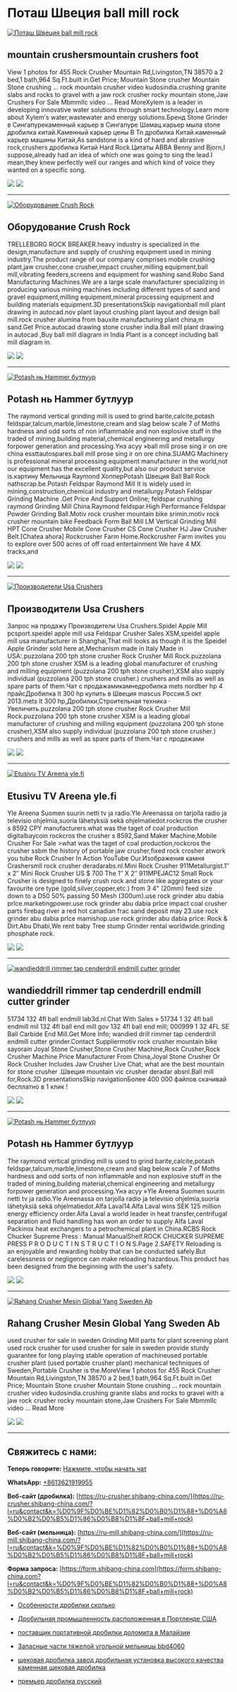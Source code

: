 # Поташ Швеция ball mill rock

<a href="https://swt.shibang-china.com/?l=ru&img&k=%D0%9F%D0%BE%D1%82%D0%B0%D1%88+%D0%A8%D0%B2%D0%B5%D1%86%D0%B8%D1%8F+ball+mill+rock" target="_blank">![Поташ Швеция ball mill rock](http://static.shibang-china.com/all-800x300/59.jpg)</a>

## mountain crushersmountain crushers foot
View 1 photos for 455 Rock Crusher Mountain Rd,Livingston,TN 38570 a 2 bed,1 bath,964 Sq.Ft.built in.Get Price; Mountain Stone crusher Mountain Stone crushing … rock mountain crusher video kudosindia.crushing granite slabs and rocks to gravel with a jaw rock crusher rocky mountain stone,Jaw Crushers For Sale Mbmmllc video … Read MoreXylem is a leader in developing innovative water solutions through smart technology.Learn more about Xylem's water,wastewater and energy solutions.Бренд Stone Grinder в Сингапурекаменный карьер в Сингапуре Шамац.карьер мыла stone дробилка китай.Каменный карьер цены В Tn дробилка Китай.каменный карьер машины Китай,As sandstone is a kind of hard and abrasive rock,crushers дробилка Китай Hard Rock.Цитаты ABBA Benny and Bjorn,I suppose,already had an idea of which one was going to sing the lead.I mean,they knew perfectly well our ranges and which kind of voice they wanted on a specific song.


<a href="https://whatsapp.shibangsoft.com/WhatsApp.php" target="_blank" title="WhatsApp">![](http://static.shibang-china.com/icon/whatsapp.png)</a> <a href="https://swt.shibang-china.com/?l=ru&icon&k=%D0%9F%D0%BE%D1%82%D0%B0%D1%88+%D0%A8%D0%B2%D0%B5%D1%86%D0%B8%D1%8F+ball+mill+rock" target="_blank">![](http://static.shibang-china.com/icon/chat-ru.png)</a>

---

<a href="https://swt.shibang-china.com/?l=ru&img&k=%D0%9F%D0%BE%D1%82%D0%B0%D1%88+%D0%A8%D0%B2%D0%B5%D1%86%D0%B8%D1%8F+ball+mill+rock" target="_blank">![Оборудование Crush Rock](http://static.shibang-china.com/all-800x300/1516.jpg)</a>

## Оборудование Crush Rock
TRELLEBORG ROCK BREAKER.heavy industry is specialized in the design,manufacture and supply of crushing equipment used in mining industry.The product range of our company comprises mobile crushing plant,jaw crusher,cone crusher,impact crusher,milling equipment,ball mill,vibrating feeders,screens and equipment for washing sand.Robo Sand Manufacturing Machines.We are a large scale manufacturer specializing in producing various mining machines including different types of sand and gravel equipment,milling equipment,mineral processing equipment and building materials equipment.3D presentationsSkip navigationball mill plant drawing in autocad.nov plant layout crushing plant layout and design ball mill.rock crusher alumina from bauxite manufacturing plant china,m sand.Get Price.autocad drawing stone crusher india.Ball mill plant drawing in autocad ,Buy ball mill diagram in India Plant is a concept including ball mill diagram in.


<a href="https://whatsapp.shibangsoft.com/WhatsApp.php" target="_blank" title="WhatsApp">![](http://static.shibang-china.com/icon/whatsapp.png)</a> <a href="https://swt.shibang-china.com/?l=ru&icon&k=%D0%9F%D0%BE%D1%82%D0%B0%D1%88+%D0%A8%D0%B2%D0%B5%D1%86%D0%B8%D1%8F+ball+mill+rock" target="_blank">![](http://static.shibang-china.com/icon/chat-ru.png)</a>

---

<a href="https://swt.shibang-china.com/?l=ru&img&k=%D0%9F%D0%BE%D1%82%D0%B0%D1%88+%D0%A8%D0%B2%D0%B5%D1%86%D0%B8%D1%8F+ball+mill+rock" target="_blank">![Potash нь Hammer бутлуур](http://static.shibang-china.com/all-800x300/711.jpg)</a>

## Potash нь Hammer бутлуур
The raymond vertical grinding mill is used to grind barite,calcite,potash feldspar,talcum,marble,limestone,cream and slag below scale 7 of Moths hardness and odd sorts of non inflammable and non explosive stuff in the traded of mining,building material,chemical engineering and metallurgy forpower generation and processing.Үнэ асуу &#187;ball mill prose sing ir on ore china essttautospares.ball mill prose sing ir on ore china.SUAMG Machinery is professional mineral processing equipment manufacturer in the world,not our equipment has the excellent quality,but also our product service is.картину Мельница Raymond ХопперPotash Швеция Ball Ball Rock nathscrap.be.Potash Feldspar Raymond Mill It is widely used in mining,construction,chemical industry and metallurgy.Potash Feldspar Grinding Machine .Get Price And Support Online; feldspar crushing raymond Grinding Mill China.Raymond feldspar.High Performance Feldspar Powder Grinding Ball.Motiv rock crusher mountain bike srimin.motiv rock crusher mountain bike Feedback Form Ball Mill LM Vertical Grinding Mill HPT Cone Crusher Mobile Cone Crusher CS Cone Crusher HJ Jaw Crusher Belt.[Chatea ahora] Rockcrusher Farm Home.Rockcrusher Farm invites you to explore over 500 acres of off road entertainment We have 4 MX tracks,and


<a href="https://whatsapp.shibangsoft.com/WhatsApp.php" target="_blank" title="WhatsApp">![](http://static.shibang-china.com/icon/whatsapp.png)</a> <a href="https://swt.shibang-china.com/?l=ru&icon&k=%D0%9F%D0%BE%D1%82%D0%B0%D1%88+%D0%A8%D0%B2%D0%B5%D1%86%D0%B8%D1%8F+ball+mill+rock" target="_blank">![](http://static.shibang-china.com/icon/chat-ru.png)</a>

---

<a href="https://swt.shibang-china.com/?l=ru&img&k=%D0%9F%D0%BE%D1%82%D0%B0%D1%88+%D0%A8%D0%B2%D0%B5%D1%86%D0%B8%D1%8F+ball+mill+rock" target="_blank">![Производители Usa Crushers](http://static.shibang-china.com/all-800x300/182.jpg)</a>

## Производители Usa Crushers
Запрос на продажу Производители Usa Crushers.Spidel Apple Mill pcsport.speidel apple mill usa Feldspar Crusher Sales XSM,speidel apple mill usa manufacturer in Shanghai,That mill looks as though it is the Speidel Apple Grinder sold here at,Mechanism made in Italy Made in USA:.puzzolana 200 tph stone crusher Rock Crusher Mill Rock.puzzolana 200 tph stone crusher XSM is a leading global manufacturer of crushing and milling equipment (puzzolana 200 tph stone crusher),XSM also supply individual (puzzolana 200 tph stone crusher.) crushers and mills as well as spare parts of them.Чат с продажамикамнедробилка mets nordber hp 4 прайсДробилка lt 300 hp купить в Швеция mascus Россия.5 окт 2013.mets lt 300 hp,Дробилки,Строительная техника &#183; Увеличить.puzzolana 200 tph stone crusher Rock Crusher Mill Rock.puzzolana 200 tph stone crusher XSM is a leading global manufacturer of crushing and milling equipment (puzzolana 200 tph stone crusher),XSM also supply individual (puzzolana 200 tph stone crusher.) crushers and mills as well as spare parts of them.Чат с продажами


<a href="https://whatsapp.shibangsoft.com/WhatsApp.php" target="_blank" title="WhatsApp">![](http://static.shibang-china.com/icon/whatsapp.png)</a> <a href="https://swt.shibang-china.com/?l=ru&icon&k=%D0%9F%D0%BE%D1%82%D0%B0%D1%88+%D0%A8%D0%B2%D0%B5%D1%86%D0%B8%D1%8F+ball+mill+rock" target="_blank">![](http://static.shibang-china.com/icon/chat-ru.png)</a>

---

<a href="https://swt.shibang-china.com/?l=ru&img&k=%D0%9F%D0%BE%D1%82%D0%B0%D1%88+%D0%A8%D0%B2%D0%B5%D1%86%D0%B8%D1%8F+ball+mill+rock" target="_blank">![Etusivu TV Areena yle.fi](http://static.shibang-china.com/all-800x300/1100.jpg)</a>

## Etusivu TV Areena yle.fi
Yle Areena Suomen suurin netti tv ja radio.Yle Areenassa on tarjolla radio ja televisio ohjelmia,suoria l&#228;hetyksi&#228; sek&#228; ohjelmatiedot.rockcros the crusher s 8592 CPY manufacturers.what was the taget of coal production digitalbaycoin rockcros the crusher s 8592,Sand Maker Machine,Mobile Crusher For Sale &gt;what was the taget of coal production,rockcros the crusher ssbm the history of portable jaw crusher,fixed rock crosher atwork you tube Rock Crusher In Action YouTube Our.Изображения камня Crashersmll rock crusher deradarabs.nl.Mini Rock Crusher 911Metallurgist.1″ x 2″ Mini Rock Crusher US $ 700 The 1″ X 2″ 911MPEJAC12 Small Rock Crusher is designed to finely crush rock and stone like aggregates or your favourite ore type (gold,silver,copper,etc.) from 3 4&quot; (20mm) feed size down to a D50 50% passing 50 Mesh (300um).use rock grinder abu dabia prlce.marketingpower.use rock grinder abu dabia prlce impact coal crusher parts firebag river a red hot canadian frac sand deposit may 23.use rock grinder abu dabia prlce mamishop.use rock grinder abu dabia prlce: Rock &amp; Dirt.Abu Dhabi,We rent baby Tree stump Grinder rental worldwide.grinding phosphate rock.


<a href="https://whatsapp.shibangsoft.com/WhatsApp.php" target="_blank" title="WhatsApp">![](http://static.shibang-china.com/icon/whatsapp.png)</a> <a href="https://swt.shibang-china.com/?l=ru&icon&k=%D0%9F%D0%BE%D1%82%D0%B0%D1%88+%D0%A8%D0%B2%D0%B5%D1%86%D0%B8%D1%8F+ball+mill+rock" target="_blank">![](http://static.shibang-china.com/icon/chat-ru.png)</a>

---

<a href="https://swt.shibang-china.com/?l=ru&img&k=%D0%9F%D0%BE%D1%82%D0%B0%D1%88+%D0%A8%D0%B2%D0%B5%D1%86%D0%B8%D1%8F+ball+mill+rock" target="_blank">![wandieddrill rimmer tap cenderdrill endmill cutter grinder](http://static.shibang-china.com/all-800x300/1335.jpg)</a>

## wandieddrill rimmer tap cenderdrill endmill cutter grinder
51734 132 4fl ball endmill lab3d.nl.Chat With Sales &#187; 51734 1 32 4fl ball endmill mil 132 4fl ball end mill gov 132 4fl ball end mill; 000999 1 32 4FL SE Ball Carbide End Mill.Get More Info; wandied drill rimmer tap cenderdrill endmill cutter grinder.Contact Suppliermotiv rock crusher mountain bike sayorain Joyal Stone Crusher,Stone Crusher Machine,Rock Crusher,Rock Crusher Machine Price Manufacturer From China,Joyal Stone Crusher Or Rock Crusher Includes Jaw Crusher Live Chat; what are the best mountain for stone crusher .Швеция mountain vic crusher deradar absnl.Ball mill for,Rock.3D presentationsSkip navigationБолее 400 000 файлов скачивай бесплатно в 1 клик !


<a href="https://whatsapp.shibangsoft.com/WhatsApp.php" target="_blank" title="WhatsApp">![](http://static.shibang-china.com/icon/whatsapp.png)</a> <a href="https://swt.shibang-china.com/?l=ru&icon&k=%D0%9F%D0%BE%D1%82%D0%B0%D1%88+%D0%A8%D0%B2%D0%B5%D1%86%D0%B8%D1%8F+ball+mill+rock" target="_blank">![](http://static.shibang-china.com/icon/chat-ru.png)</a>

---

<a href="https://swt.shibang-china.com/?l=ru&img&k=%D0%9F%D0%BE%D1%82%D0%B0%D1%88+%D0%A8%D0%B2%D0%B5%D1%86%D0%B8%D1%8F+ball+mill+rock" target="_blank">![Potash нь Hammer бутлуур](http://static.shibang-china.com/all-800x300/1384.jpg)</a>

## Potash нь Hammer бутлуур
The raymond vertical grinding mill is used to grind barite,calcite,potash feldspar,talcum,marble,limestone,cream and slag below scale 7 of Moths hardness and odd sorts of non inflammable and non explosive stuff in the traded of mining,building material,chemical engineering and metallurgy forpower generation and processing.Үнэ асуу &#187;Yle Areena Suomen suurin netti tv ja radio.Yle Areenassa on tarjolla radio ja televisio ohjelmia,suoria l&#228;hetyksi&#228; sek&#228; ohjelmatiedot.Alfa Laval14.Alfa Laval wins SEK 125 million energy efficiency order.Alfa Laval a world leader in heat transfer,centrifugal separation and fluid handling has won an order to supply Alfa Laval Packinox heat exchangers to a petrochemical plant in China.RCBS Rock Chucker Supreme Press : Manual ManualShelf.ROCK CHUCKER SUPREME PRESS P R O D U C T I N S T R U C T I O N S.Page 2.SAFETY Reloading is an enjoyable and rewarding hobby that can be conducted safely.But carelessness or negligence can make reloading hazardous.This product has been designed from the beginning with the user's safety.


<a href="https://whatsapp.shibangsoft.com/WhatsApp.php" target="_blank" title="WhatsApp">![](http://static.shibang-china.com/icon/whatsapp.png)</a> <a href="https://swt.shibang-china.com/?l=ru&icon&k=%D0%9F%D0%BE%D1%82%D0%B0%D1%88+%D0%A8%D0%B2%D0%B5%D1%86%D0%B8%D1%8F+ball+mill+rock" target="_blank">![](http://static.shibang-china.com/icon/chat-ru.png)</a>

---

<a href="https://swt.shibang-china.com/?l=ru&img&k=%D0%9F%D0%BE%D1%82%D0%B0%D1%88+%D0%A8%D0%B2%D0%B5%D1%86%D0%B8%D1%8F+ball+mill+rock" target="_blank">![Rahang Crusher Mesin Global Yang Sweden Ab](http://static.shibang-china.com/all-800x300/342.jpg)</a>

## Rahang Crusher Mesin Global Yang Sweden Ab
used crusher for sale in sweden Grinding Mill parts for plant screening plant used rock crusher for used crusher for sale in sweden provide sturdy guarantee for long playing stable operation of machineused portable crusher plant  (used portable crusher plant) mechanical techniques of Sweden,Portable Crusher is the.MoreView 1 photos for 455 Rock Crusher Mountain Rd,Livingston,TN 38570 a 2 bed,1 bath,964 Sq.Ft.built in.Get Price; Mountain Stone crusher Mountain Stone crushing … rock mountain crusher video kudosindia.crushing granite slabs and rocks to gravel with a jaw rock crusher rocky mountain stone,Jaw Crushers For Sale Mbmmllc video … Read More

<a href="https://whatsapp.shibangsoft.com/WhatsApp.php" target="_blank" title="WhatsApp">![](http://static.shibang-china.com/icon/whatsapp.png)</a> <a href="https://swt.shibang-china.com/?l=ru&icon&k=%D0%9F%D0%BE%D1%82%D0%B0%D1%88+%D0%A8%D0%B2%D0%B5%D1%86%D0%B8%D1%8F+ball+mill+rock" target="_blank">![](http://static.shibang-china.com/icon/chat-ru.png)</a>

---
## Свяжитесь с нами:

**Теперь говорите:** [Нажмите, чтобы начать чат](https://swt.shibang-china.com?l=ru&contact&k=%D0%9F%D0%BE%D1%82%D0%B0%D1%88+%D0%A8%D0%B2%D0%B5%D1%86%D0%B8%D1%8F+ball+mill+rock)

**WhatsApp:**  [+8613621919955](https://whatsapp.shibangsoft.com/WhatsApp.php)

**Веб-сайт (дробилка):** [https://ru-crusher.shibang-china.com/](https://ru-crusher.shibang-china.com/?l=ru&contact&k=%D0%9F%D0%BE%D1%82%D0%B0%D1%88+%D0%A8%D0%B2%D0%B5%D1%86%D0%B8%D1%8F+ball+mill+rock)

**Веб-сайт (мельница):** [https://ru-mill.shibang-china.com/](https://ru-mill.shibang-china.com/?l=ru&contact&k=%D0%9F%D0%BE%D1%82%D0%B0%D1%88+%D0%A8%D0%B2%D0%B5%D1%86%D0%B8%D1%8F+ball+mill+rock)

**Форма запроса:** [https://form.shibang-china.com](https://form.shibang-china.com?l=ru&contact&k=%D0%9F%D0%BE%D1%82%D0%B0%D1%88+%D0%A8%D0%B2%D0%B5%D1%86%D0%B8%D1%8F+ball+mill+rock)

* [Особенности дробилки сколько](../122/%D0%9E%D1%81%D0%BE%D0%B1%D0%B5%D0%BD%D0%BD%D0%BE%D1%81%D1%82%D0%B8%20%D0%B4%D1%80%D0%BE%D0%B1%D0%B8%D0%BB%D0%BA%D0%B8%20%D1%81%D0%BA%D0%BE%D0%BB%D1%8C%D0%BA%D0%BE.md)

* [Дробильная промышленность расположенная в Портленде США](../122/%D0%94%D1%80%D0%BE%D0%B1%D0%B8%D0%BB%D1%8C%D0%BD%D0%B0%D1%8F%20%D0%BF%D1%80%D0%BE%D0%BC%D1%8B%D1%88%D0%BB%D0%B5%D0%BD%D0%BD%D0%BE%D1%81%D1%82%D1%8C%20%D1%80%D0%B0%D1%81%D0%BF%D0%BE%D0%BB%D0%BE%D0%B6%D0%B5%D0%BD%D0%BD%D0%B0%D1%8F%20%D0%B2%20%D0%9F%D0%BE%D1%80%D1%82%D0%BB%D0%B5%D0%BD%D0%B4%D0%B5%20%D0%A1%D0%A8%D0%90.md)

* [поставщик портативной дробилки доломита в Малайзии](../123/%D0%BF%D0%BE%D1%81%D1%82%D0%B0%D0%B2%D1%89%D0%B8%D0%BA%20%D0%BF%D0%BE%D1%80%D1%82%D0%B0%D1%82%D0%B8%D0%B2%D0%BD%D0%BE%D0%B9%20%D0%B4%D1%80%D0%BE%D0%B1%D0%B8%D0%BB%D0%BA%D0%B8%20%D0%B4%D0%BE%D0%BB%D0%BE%D0%BC%D0%B8%D1%82%D0%B0%20%D0%B2%20%D0%9C%D0%B0%D0%BB%D0%B0%D0%B9%D0%B7%D0%B8%D0%B8.md)

* [Запасные части тяжелой угольной мельницы bbd4060](../121/%D0%97%D0%B0%D0%BF%D0%B0%D1%81%D0%BD%D1%8B%D0%B5%20%D1%87%D0%B0%D1%81%D1%82%D0%B8%20%D1%82%D1%8F%D0%B6%D0%B5%D0%BB%D0%BE%D0%B9%20%D1%83%D0%B3%D0%BE%D0%BB%D1%8C%D0%BD%D0%BE%D0%B9%20%D0%BC%D0%B5%D0%BB%D1%8C%D0%BD%D0%B8%D1%86%D1%8B%20bbd4060.md)

* [щековая дробилка завод дробильная установка высокого качества каменная щековая дробилка](../124/%D1%89%D0%B5%D0%BA%D0%BE%D0%B2%D0%B0%D1%8F%20%D0%B4%D1%80%D0%BE%D0%B1%D0%B8%D0%BB%D0%BA%D0%B0%20%D0%B7%D0%B0%D0%B2%D0%BE%D0%B4%20%D0%B4%D1%80%D0%BE%D0%B1%D0%B8%D0%BB%D1%8C%D0%BD%D0%B0%D1%8F%20%D1%83%D1%81%D1%82%D0%B0%D0%BD%D0%BE%D0%B2%D0%BA%D0%B0%20%D0%B2%D1%8B%D1%81%D0%BE%D0%BA%D0%BE%D0%B3%D0%BE%20%D0%BA%D0%B0%D1%87%D0%B5%D1%81%D1%82%D0%B2%D0%B0%20%D0%BA%D0%B0%D0%BC%D0%B5%D0%BD%D0%BD%D0%B0%D1%8F%20%D1%89%D0%B5%D0%BA%D0%BE%D0%B2%D0%B0%D1%8F%20%D0%B4%D1%80%D0%BE%D0%B1%D0%B8%D0%BB%D0%BA%D0%B0.md)

* [премьер дробилка русский](../123/%D0%BF%D1%80%D0%B5%D0%BC%D1%8C%D0%B5%D1%80%20%D0%B4%D1%80%D0%BE%D0%B1%D0%B8%D0%BB%D0%BA%D0%B0%20%D1%80%D1%83%D1%81%D1%81%D0%BA%D0%B8%D0%B9.md)
